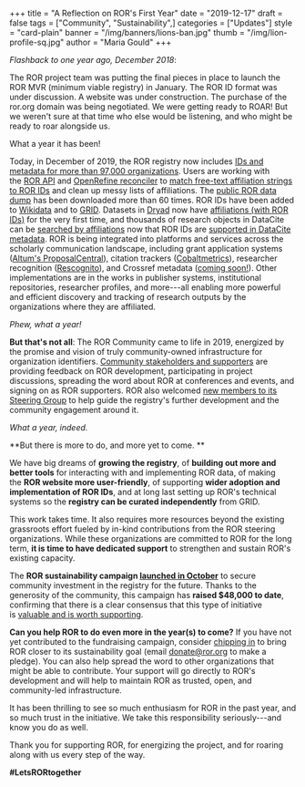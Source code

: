 +++
title = "A Reflection on ROR's First Year"
date = "2019-12-17"
draft = false
tags = ["Community", "Sustainability",]
categories = ["Updates"]
style = "card-plain"
banner = "/img/banners/lions-ban.jpg"
thumb = "/img/lion-profile-sq.jpg"
author = "Maria Gould"
+++

*Flashback to one year ago, December 2018*:

The ROR project team was putting the final pieces in place to launch the ROR MVR (minimum viable registry) in January. The ROR ID format was under discussion. A website was under construction. The purchase of the ror.org domain was being negotiated. We were getting ready to ROAR! But we weren't sure at that time who else would be listening, and who might be ready to roar alongside us.

What a year it has been!

Today, in December of 2019, the ROR registry now includes [IDs and metadata for more than 97,000 organizations](https://ror.org/search). Users are working with the [ROR API](https://github.com/ror-community/ror-api) and [OpenRefine reconciler](https://github.com/ror-community/ror-reconciler) to [match free-text affiliation strings to ROR IDs](https://github.com/ror-community/ror-api#affiliation-matching) and clean up messy lists of affiliations. The [public ROR data dump](https://figshare.com/authors/ROR_Community/6832769) has been downloaded more than 60 times. ROR IDs have been added to [Wikidata](https://www.wikidata.org/wiki/Property:P6782) and to [GRID](https://grid.ac/institutes). Datasets in [Dryad](https://datadryad.org//) now have [affiliations (with ROR IDs)](https://ror.org/blog/2019-07-10-ror-ing-together-with-dryad/) for the very first time, and thousands of research objects in DataCite can be [searched by affiliations](https://blog.datacite.org/affiliation-facet-new-in-datacite-search/) now that ROR IDs are [supported in DataCite metadata](https://blog.datacite.org/identify-your-affiliation-with-metadata-schema-4-3/). ROR is being integrated into platforms and services across the scholarly communication landscape, including grant application systems ([Altum's ProposalCentral](https://www.altum.com/grant-making-management-system-software-tools)), citation trackers ([Cobaltmetrics](https://cobaltmetrics.com/)), researcher recognition ([Rescognito](https://rescognito.com/)), and Crossref metadata ([coming soon!](https://www.crossref.org/blog/proposed-schema-changes-have-your-say/)). Other implementations are in the works in publisher systems, institutional repositories, researcher profiles, and more---all enabling more powerful and efficient discovery and tracking of research outputs by the organizations where they are affiliated.

*Phew, what a year!*

**But that's not all**: The ROR Community came to life in 2019, energized by the promise and vision of truly community-owned infrastructure for organization identifiers. [Community stakeholders and supporters](https://ror.org/supporters/) are providing feedback on ROR development, participating in project discussions, spreading the word about ROR at conferences and events, and signing on as ROR supporters. ROR also welcomed [new members to its Steering Group](https://ror.org/blog/2019-11-22-meet-the-ror-steering-group/) to help guide the registry's further development and the community engagement around it.

*What a year, indeed.*

**But there is more to do, and more yet to come. **

We have big dreams of **growing the registry**, of **building out more and better tools** for interacting with and implementing ROR data, of making the **ROR website more user-friendly**, of supporting **wider adoption and implementation of ROR IDs**, and at long last setting up ROR's technical systems so the **registry can be curated independently** from GRID.

This work takes time. It also requires more resources beyond the existing grassroots effort fueled by in-kind contributions from the ROR steering organizations. While these organizations are committed to ROR for the long term, **it is time to have dedicated support** to strengthen and sustain ROR's existing capacity.

The **ROR sustainability campaign [launched in October](https://ror.org/blog/2019-10-16-help-sustain-ror/)** to secure community investment in the registry for the future. Thanks to the generosity of the community, this campaign has **raised $48,000 to date**, confirming that there is a clear consensus that this type of initiative is [valuable and is worth supporting](https://ror.org/blog/2019-12-02-note-of-thanks/).

**Can you help ROR to do even more in the year(s) to come?** If you have not yet contributed to the fundraising campaign, consider [chipping in](https://ror.org/supporters/) to bring ROR closer to its sustainability goal (email [donate@ror.org](mailto:mailto:donate@ror.org) to make a pledge). You can also help spread the word to other organizations that might be able to contribute. Your support will go directly to ROR's development and will help to maintain ROR as trusted, open, and community-led infrastructure.

It has been thrilling to see so much enthusiasm for ROR in the past year, and so much trust in the initiative. We take this responsibility seriously---and know you do as well.

Thank you for supporting ROR, for energizing the project, and for roaring along with us every step of the way.

**#LetsRORtogether**
